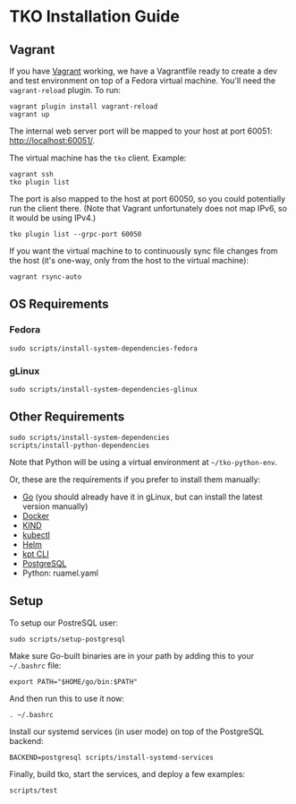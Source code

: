 TKO Installation Guide
======================

Vagrant
-------

If you have [Vagrant](https://www.vagrantup.com/) working, we have a Vagrantfile ready to
create a dev and test environment on top of a Fedora virtual machine. You'll need the
`vagrant-reload` plugin. To run:

    vagrant plugin install vagrant-reload
    vagrant up

The internal web server port will be mapped to your host at port 60051:
[http://localhost:60051/](http://localhost:60051/).

The virtual machine has the `tko` client. Example:

    vagrant ssh
    tko plugin list

The port is also mapped to the host at port 60050, so you could potentially run the client
there. (Note that Vagrant unfortunately does not map IPv6, so it would be using IPv4.)

    tko plugin list --grpc-port 60050

If you want the virtual machine to to continuously sync file changes from the host (it's
one-way, only from the host to the virtual machine):

    vagrant rsync-auto

OS Requirements
---------------

### Fedora

    sudo scripts/install-system-dependencies-fedora

### gLinux

    sudo scripts/install-system-dependencies-glinux

Other Requirements
------------------

    sudo scripts/install-system-dependencies
    scripts/install-python-dependencies

Note that Python will be using a virtual environment at `~/tko-python-env`.

Or, these are the requirements if you prefer to install them manually:

* [Go](https://g3doc.corp.google.com/go/g3doc/codelabs/getting-started.md) (you should already have it in gLinux, but can install the latest version manually)
* [Docker](http://go/installdocker)
* [KIND](https://kind.sigs.k8s.io/docs/user/quick-start/#installation)
* [kubectl](https://kubernetes.io/docs/tasks/tools/install-kubectl-linux/)
* [Helm](https://helm.sh/docs/intro/install/)
* [kpt CLI](https://kpt.dev/installation/kpt-cli)
* [PostgreSQL](https://www.postgresql.org/)
* Python: ruamel.yaml

Setup
-----

To setup our PostreSQL user:

    sudo scripts/setup-postgresql

Make sure Go-built binaries are in your path by adding this to your `~/.bashrc` file:

    export PATH="$HOME/go/bin:$PATH"

And then run this to use it now:

    . ~/.bashrc

Install our systemd services (in user mode) on top of the PostgreSQL backend:

    BACKEND=postgresql scripts/install-systemd-services

Finally, build tko, start the services, and deploy a few examples:

    scripts/test

